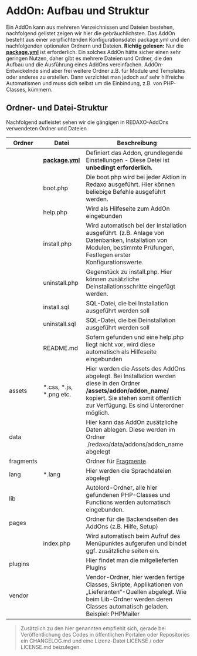 # AddOn: Aufbau und Struktur 

Ein AddOn kann aus mehreren Verzeichnissen und Dateien bestehen, nachfolgend gelistet zeigen wir hier die gebräuchlichsten. Das AddOn besteht aus einer verpflichtenden Konfigurationsdatei package.yml und den nachfolgenden optionalen Ordnern und Dateien. **Richtig gelesen:** Nur die [**package.yml**](/{{path}}/{{version}}/addon-package) ist erforderlich. Ein solches AddOn hätte sicher einen sehr geringen Nutzen, daher gibt es mehrere Dateien und Ordner, die den Aufbau und die Ausführung eines AddOns vereinfachen. AddOn-Entwickelnde sind aber frei weitere Ordner z.B. für Module und Templates oder anderes zu erstellen. Dann verzichtet man jedoch auf sehr hilfreiche Automatismen und muss sich selbst um die Einbindung, z.B. von PHP-Classes, kümmern. 

## Ordner- und Datei-Struktur

Nachfolgend aufleistet sehen wir die gängigen in REDAXO-AddOns verwendeten Ordner und Dateien

| Ordner | Datei | Beschreibung |
| --- | --- | --- |
|  | [**package.yml**](/{{path}}/{{version}}/addon-package)| Definiert das Addon, grundlegende Einstellungen - Diese Detei ist **unbedingt erforderlich**.  |
|  | boot.php | Die boot.php wird bei jeder Aktion in Redaxo ausgeführt. Hier können beliebige Befehle ausgeführt werden.  |
|  | help.php | Wird als Hilfeseite zum AddOn eingebunden |
|  | install.php | Wird automatisch bei der Installation ausgeführt. (z.B. Anlage von Datenbanken, Installation von Modulen, bestimmte Prüfungen, Festlegen erster Konfigurationswerte. |
|  | uninstall.php | Gegenstück zu install.php. Hier können zusätzliche Deinstallationsschritte eingefügt werden.  |
|  | install.sql | SQL-Datei, die bei Installation ausgeführt werden soll |
|  | uninstall.sql | SQL-Datei, die bei Deinstallation ausgeführt werden soll |
|  | README.md | Sofern gefunden und eine help.php liegt nicht vor, wird diese automatisch als Hilfeseite eingebunden |
| assets | *.css, *.js, *.png etc. | Hier werden die Assets des AddOns abgelegt. Bei Installation werden diese in den Ordner **/assets/addon/addon_name/** kopiert. Sie stehen somit öffentlich zur Verfügung. Es sind Unterordner möglich.  |
| data |  | Hier kann das AddOn zusätzliche Daten ablegen. Diese werden im Ordner  /redaxo/data/addons/addon_name abgelegt |
| fragments |  | Ordner für [Fragmente](/{{path}}/{{version}}/fragmente)  |
| lang | *.lang | Hier werden die Sprachdateien abgelegt |
| lib |  | Autolord-Ordner, alle hier gefundenen PHP-Classes und Functions werden automatisch eingebunden. |
| pages |  | Ordner für die Backendseiten des AddOns (z.B. Hilfe, Setup)  |
|  | index.php | Wird automatisch beim Aufruf des Menüpunktes aufgerufen und bindet ggf. zusätzliche seiten ein.  |
| plugins |  | Hier findet man die mitgelieferten PlugIns |
| vendor |  | Vendor-Ordner, hier werden fertige Classes, Skripte, Applikationen von „Lieferanten“-Quellen abgelegt. Wie beim Lib-Ordner werden deren Classes automatisch geladen. Beispiel: PHPMailer |

> Zusätzlich zu den hier genannten empfiehlt sich, gerade bei Veröffentlichung des Codes in öffentlichen Portalen oder Repositories ein CHANGELOG.md und eine Lizenz-Datei LICENSE / oder LICENSE.md beizulegen. 


